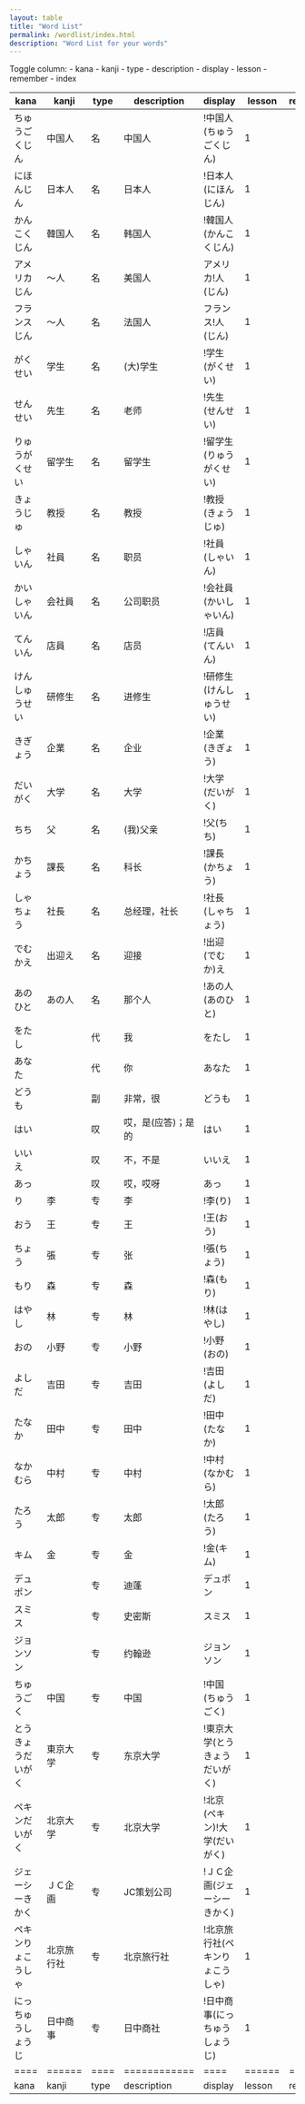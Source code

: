 ```yaml
---
layout: table
title: "Word List"
permalink: /wordlist/index.html
description: "Word List for your words"
---
```


<div>
Toggle column:
- <a class="toggle-vis" data-column="0">kana</a>
- <a class="toggle-vis" data-column="1">kanji</a>
- <a class="toggle-vis" data-column="2">type</a>
- <a class="toggle-vis" data-column="3">description</a>
- <a class="toggle-vis" data-column="4">display</a>
- <a class="toggle-vis" data-column="5">lesson</a>
- <a class="toggle-vis" data-column="6">remember</a>
- <a class="toggle-vis" data-column="7">index</a>
</div>

| kana               | kanji      | type | description        | display                         | lesson | remember | index |
| ----               | ------     | ---- | ------------       | ----                            | ------ | ------   | --    |
| ちゅうごくじん     | 中国人     | 名   | 中国人             | !中国人(ちゅうごくじん)         | 1      |          | 1     |
| にほんじん         | 日本人     | 名   | 日本人             | !日本人(にほんじん)             | 1      |          | 2     |
| かんこくじん       | 韓国人     | 名   | 韩国人             | !韓国人(かんこくじん)           | 1      |          | 3     |
| アメリカじん       | ～人       | 名   | 美国人             | アメリカ!人(じん)               | 1      |          | 4     |
| フランスじん       | ～人       | 名   | 法国人             | フランス!人(じん)               | 1      |          | 5     |
| がくせい           | 学生       | 名   | (大)学生           | !学生(がくせい)                 | 1      |          | 6     |
| せんせい           | 先生       | 名   | 老师               | !先生(せんせい)                 | 1      |          | 7     |
| りゅうがくせい     | 留学生     | 名   | 留学生             | !留学生(りゅうがくせい)         | 1      |          | 8     |
| きょうじゅ         | 教授       | 名   | 教授               | !教授(きょうじゅ)               | 1      |          | 9     |
| しゃいん           | 社員       | 名   | 职员               | !社員(しゃいん)                 | 1      |          | 10    |
| かいしゃいん       | 会社員     | 名   | 公司职员           | !会社員(かいしゃいん)           | 1      |          | 11    |
| てんいん           | 店員       | 名   | 店员               | !店員(てんいん)                 | 1      |          | 12    |
| けんしゅうせい     | 研修生     | 名   | 进修生             | !研修生(けんしゅうせい)         | 1      |          | 13    |
| きぎょう           | 企業       | 名   | 企业               | !企業(きぎょう)                 | 1      |          | 14    |
| だいがく           | 大学       | 名   | 大学               | !大学(だいがく)                 | 1      |          | 15    |
| ちち               | 父         | 名   | (我)父亲           | !父(ちち)                       | 1      |          | 16    |
| かちょう           | 課長       | 名   | 科长               | !課長(かちょう)                 | 1      |          | 17    |
| しゃちょう         | 社長       | 名   | 总经理，社长       | !社長(しゃちょう)               | 1      |          | 18    |
| でむかえ           | 出迎え     | 名   | 迎接               | !出迎(でむか)え                 | 1      |          | 19    |
| あのひと           | あの人     | 名   | 那个人             | !あの人(あのひと)               | 1      |          | 20    |
| をたし             |            | 代   | 我                 | をたし                          | 1      |          | 21    |
| あなた             |            | 代   | 你                 | あなた                          | 1      |          | 22    |
| どうも             |            | 副   | 非常，很           | どうも                          | 1      |          | 23    |
| はい               |            | 叹   | 哎，是(应答)；是的 | はい                            | 1      |          | 24    |
| いいえ             |            | 叹   | 不，不是           | いいえ                          | 1      |          | 25    |
| あっ               |            | 叹   | 哎，哎呀           | あっ                            | 1      |          | 26    |
| り                 | 李         | 专   | 李                 | !李(り)                         | 1      |          | 27    |
| おう               | 王         | 专   | 王                 | !王(おう)                       | 1      |          | 28    |
| ちょう             | 張         | 专   | 张                 | !張(ちょう)                     | 1      |          | 29    |
| もり               | 森         | 专   | 森                 | !森(もり)                       | 1      |          | 30    |
| はやし             | 林         | 专   | 林                 | !林(はやし)                     | 1      |          | 31    |
| おの               | 小野       | 专   | 小野               | !小野(おの)                     | 1      |          | 32    |
| よしだ             | 吉田       | 专   | 吉田               | !吉田(よしだ)                   | 1      |          | 33    |
| たなか             | 田中       | 专   | 田中               | !田中(たなか)                   | 1      |          | 34    |
| なかむら           | 中村       | 专   | 中村               | !中村(なかむら)                 | 1      |          | 35    |
| たろう             | 太郎       | 专   | 太郎               | !太郎(たろう)                   | 1      |          | 36    |
| キム               | 金         | 专   | 金                 | !金(キム)                       | 1      |          | 37    |
| デュポン           |            | 专   | 迪蓬               | デュポン                        | 1      |          | 38    |
| スミス             |            | 专   | 史密斯             | スミス                          | 1      |          | 39    |
| ジョンソン         |            | 专   | 约翰逊             | ジョンソン                      | 1      |          | 40    |
| ちゅうごく         | 中国       | 专   | 中国               | !中国(ちゅうごく)               | 1      |          | 41    |
| とうきょうだいがく | 東京大学   | 专   | 东京大学           | !東京大学(とうきょうだいがく)   | 1      |          | 42    |
| ペキンだいがく     | 北京大学   | 专   | 北京大学           | !北京(ペキン)!大学(だいがく)    | 1      |          | 43    |
| ジェーシーきかく   | ＪＣ企画   | 专   | JC策划公司         | !ＪＣ企画(ジェーシーきかく)     | 1      |          | 44    |
| ペキンりょこうしゃ | 北京旅行社 | 专   | 北京旅行社         | !北京旅行社(ペキンりょこうしゃ) | 1      |          | 45    |
| にっちゅうしょうじ | 日中商事   | 专   | 日中商社           | !日中商事(にっちゅうしょうじ)   | 1      |          | 46    |
| ====               | ======     | ==== | ============       | ====                            | ====== | ======   | ==    |
| kana               | kanji      | type | description        | display                         | lesson | remember | index |

<script>
$(document).ready(function() {
  $('td').each(function() {
    var content = $(this).html();
    if (content.indexOf('!') >= 0) {
      content = content.replace(/!(.*?)\((.*?)\)/g, '<rt></rt>$1<rt>$2</rt>');
      $(this).html('<ruby>' + content + '</ruby>');
    }
  });
  $('a.toggle-vis').on('click', function(e) {
    e.preventDefault();
    var column = table.column( $(this).attr('data-column') );
    column.visible(!column.visible());
  });
  function inittable() {
    table.column(0).visible(false);
    table.column(1).visible(false);
    table.column(6).visible(false);
    table.column(7).visible(false);
    table
      .order( [7, 'asc'] )
      .draw();
  }
  setTimeout(inittable, 300);
});
</script>
